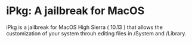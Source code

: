 # iPkg: A jailbreak for MacOS
iPkg is a jailbreak for MacOS High Sierra ( 10.13 ) that allows the customization of your system throuh editing files in /System and /Library.
